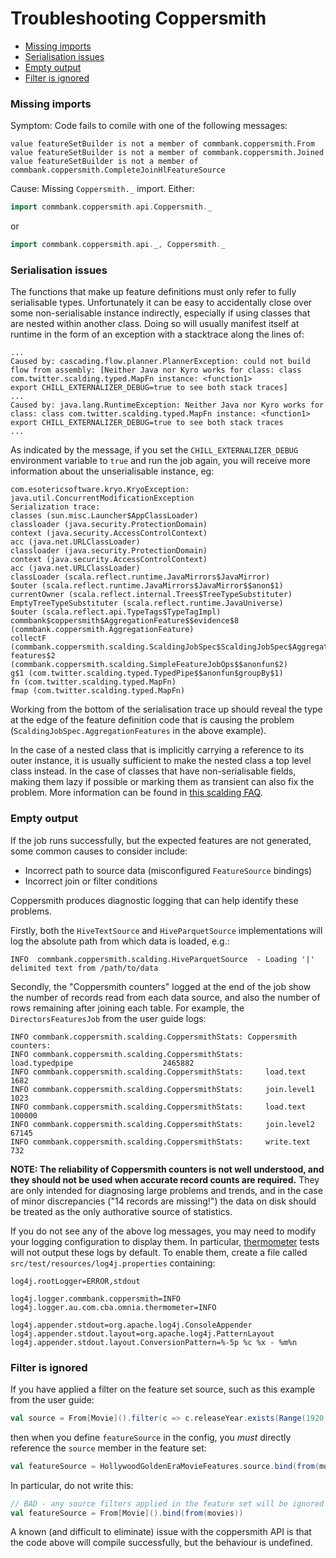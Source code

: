 Troubleshooting Coppersmith
===========================

* [Missing imports](#missing-imports)
* [Serialisation issues](#serialisation-issues)
* [Empty output](#empty-output)
* [Filter is ignored](#filter-is-ignored)

### Missing imports
Symptom: Code fails to comile with one of the following messages:
```log
value featureSetBuilder is not a member of commbank.coppersmith.From
value featureSetBuilder is not a member of commbank.coppersmith.Joined
value featureSetBuilder is not a member of commbank.coppersmith.CompleteJoinHlFeatureSource
```
Cause: Missing `Coppersmith._` import. Either:
```scala
import commbank.coppersmith.api.Coppersmith._
```
or
```scala
import commbank.coppersmith.api._, Coppersmith._
```

### Serialisation issues

The functions that make up feature definitions must only refer to fully
serialisable types. Unfortunately it can be easy to accidentally close
over some non-serialisable instance indirectly, especially if using
classes that are nested within another class. Doing so will usually
manifest itself at runtime in the form of an exception with a stacktrace
along the lines of:

```
...
Caused by: cascading.flow.planner.PlannerException: could not build flow from assembly: [Neither Java nor Kyro works for class: class com.twitter.scalding.typed.MapFn instance: <function1>
export CHILL_EXTERNALIZER_DEBUG=true to see both stack traces]
...
Caused by: java.lang.RuntimeException: Neither Java nor Kyro works for class: class com.twitter.scalding.typed.MapFn instance: <function1>
export CHILL_EXTERNALIZER_DEBUG=true to see both stack traces
...
```

As indicated by the message, if you set the `CHILL_EXTERNALIZER_DEBUG` environment variable to `true` and run the job again, you will receive more information about the unserialisable instance, eg:

```
com.esotericsoftware.kryo.KryoException: java.util.ConcurrentModificationException
Serialization trace:
classes (sun.misc.Launcher$AppClassLoader)
classloader (java.security.ProtectionDomain)
context (java.security.AccessControlContext)
acc (java.net.URLClassLoader)
classloader (java.security.ProtectionDomain)
context (java.security.AccessControlContext)
acc (java.net.URLClassLoader)
classLoader (scala.reflect.runtime.JavaMirrors$JavaMirror)
$outer (scala.reflect.runtime.JavaMirrors$JavaMirror$$anon$1)
currentOwner (scala.reflect.internal.Trees$TreeTypeSubstituter)
EmptyTreeTypeSubstituter (scala.reflect.runtime.JavaUniverse)
$outer (scala.reflect.api.TypeTags$TypeTagImpl)
commbank$coppersmith$AggregationFeature$$evidence$8 (commbank.coppersmith.AggregationFeature)
collectF (commbank.coppersmith.scalding.ScaldingJobSpec$ScaldingJobSpec$AggregationFeatures$)
features$2 (commbank.coppersmith.scalding.SimpleFeatureJobOps$$anonfun$2)
g$1 (com.twitter.scalding.typed.TypedPipe$$anonfun$groupBy$1)
fn (com.twitter.scalding.typed.MapFn)
fmap (com.twitter.scalding.typed.MapFn)
```

Working from the bottom of the serialisation trace up should reveal the
type at the edge of the feature definition code that is causing the
problem (`ScaldingJobSpec.AggregationFeatures` in the above example).

In the case of a nested class that is implicitly carrying a reference to
its outer instance, it is usually sufficient to make the nested class a
top level class instead. In the case of classes that have
non-serialisable fields, making them lazy if possible or marking
them as transient can also fix the problem. More information can be
found in [this scalding FAQ](https://github.com/twitter/scalding/wiki/Frequently-asked-questions#q-im-getting-a-notserializableexception-on-hadoop-job-submission).


### Empty output

If the job runs successfully, but the expected features are not generated,
some common causes to consider include:

* Incorrect path to source data (misconfigured `FeatureSource` bindings)
* Incorrect join or filter conditions

Coppersmith produces diagnostic logging that can help identify these problems.

Firstly, both the `HiveTextSource` and `HiveParquetSource`
implementations will log the absolute path from which data is loaded, e.g.:

```
INFO  commbank.coppersmith.scalding.HiveParquetSource  - Loading '|' delimited text from /path/to/data
```

Secondly, the "Coppersmith counters" logged at the end of the job
show the number of records read from each data source, and also the
number of rows remaining after joining each table.
For example, the `DirectorsFeaturesJob` from the user guide logs:

```
INFO commbank.coppersmith.scalding.CoppersmithStats: Coppersmith counters:
INFO commbank.coppersmith.scalding.CoppersmithStats:     load.typedpipe                    2465882
INFO commbank.coppersmith.scalding.CoppersmithStats:     load.text                            1682
INFO commbank.coppersmith.scalding.CoppersmithStats:     join.level1                          1023
INFO commbank.coppersmith.scalding.CoppersmithStats:     load.text                          100000
INFO commbank.coppersmith.scalding.CoppersmithStats:     join.level2                         67145
INFO commbank.coppersmith.scalding.CoppersmithStats:     write.text                            732
```

**NOTE: The reliability of Coppersmith counters is not well understood,
and they should not be used when accurate record counts are required.**
They are only intended for diagnosing large problems and trends,
and in the case of minor discrepancies ("14 records are missing!")
the data on disk should be treated as the only authorative source of statistics.

If you do not see any of the above log messages,
you may need to modify your logging configuration to display them.
In particular, [thermometer] tests will not output these logs by default.
To enable them, create a file called `src/test/resources/log4j.properties` containing:

```properties
log4j.rootLogger=ERROR,stdout

log4j.logger.commbank.coppersmith=INFO
log4j.logger.au.com.cba.omnia.thermometer=INFO

log4j.appender.stdout=org.apache.log4j.ConsoleAppender
log4j.appender.stdout.layout=org.apache.log4j.PatternLayout
log4j.appender.stdout.layout.ConversionPattern=%-5p %c %x - %m%n
```


### Filter is ignored

If you have applied a filter on the feature set source,
such as this example from the user guide:

```scala
val source = From[Movie]().filter(c => c.releaseYear.exists(Range(1920, 1965).contains(_)))
```

then when you define `featureSource` in the config,
you *must* directly reference the `source` member in the feature set:

```scala
val featureSource = HollywoodGoldenEraMovieFeatures.source.bind(from(movies))
```

In particular, do not write this:

```scala
// BAD - any source filters applied in the feature set will be ignored
val featureSource = From[Movie]().bind(from(movies))
```

A known (and difficult to eliminate) issue with the coppersmith API
is that the code above will compile successfully,
but the behaviour is undefined.


[thermometer]: https://github.com/CommBank/thermometer
